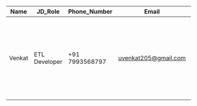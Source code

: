 | Name | JD_Role | Phone_Number | Email | Score | additional_information |
| --- | --- | --- | --- | --- | --- |
| Venkat | ETL Developer | +91 7993568797 | uvenkat205@gmail.com | 8/10 | Strong experience in Talend and Snowflake, good knowledge of data integration, performance optimization, and troubleshooting. Can be considered for the role but lacks some specific skills mentioned in the JD. |